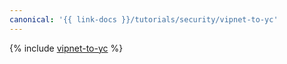 ```yaml
---
canonical: '{{ link-docs }}/tutorials/security/vipnet-to-yc'
---
```


{% include [vipnet-to-yc](../../../_tutorials/security/vipnet-to-yc.md) %}